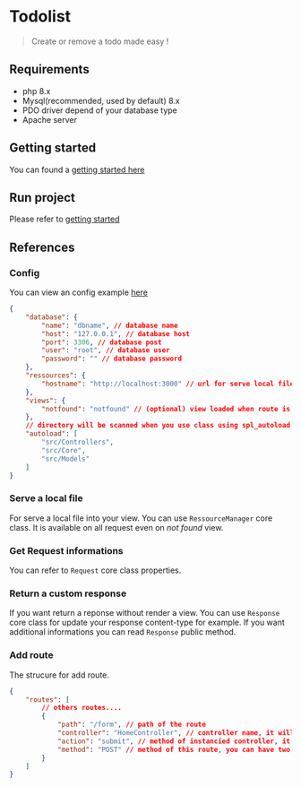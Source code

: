 # Todolist
> Create or remove a todo made easy !

## Requirements
- php 8.x
- Mysql(recommended, used by default) 8.x
- PDO driver depend of your database type
- Apache server

## Getting started
You can found a [getting started here](./getting-started.md)

## Run project
Please refer to [getting started](./getting-started.md#run)

## References

### Config
You can view an config example [here](./config.exemple.json)

```json
{
    "database": {
        "name": "dbname", // database name
        "host": "127.0.0.1", // database host
        "port": 3306, // database post
        "user": "root", // database user
        "password": "" // database password
    },
    "ressources": {
        "hostname": "http://localhost:3000" // url for serve local file using RessourceManager
    },
    "views": {
        "notfound": "notfound" // (optional) view loaded when route is not found
    },
    // directory will be scanned when you use class using spl_autoload
    "autoload": [
        "src/Controllers",
        "src/Core",
        "src/Models"
    ]
}
```

### Serve a local file
For serve a local file into your view.
You can use `RessourceManager` core class.
It is available on all request even on _not found_ view.

### Get Request informations
You can refer to `Request` core class properties.

### Return a custom response
If you want return a reponse without render a view.
You can use `Response` core class for update your response content-type for example.
If you want additional informations you can read `Response` public method.

### Add route
The strucure for add route.

```json
{
    "routes": [
        // others routes....
        {
            "path": "/form", // path of the route
            "controller": "HomeController", // controller name, it will be instancied
            "action": "submit", // method of instancied controller, it will be runned with a request and reponse parameters
            "method": "POST" // method of this route, you can have two same route path but with a differente method
        }
    ]
}
```